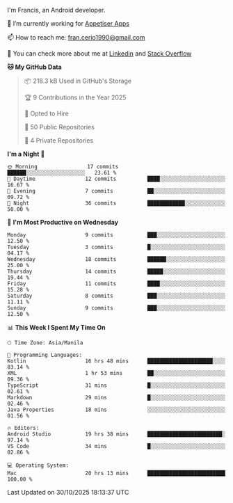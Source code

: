 
I'm Francis, an Android developer.

🔭 I’m currently working for [Appetiser Apps](http://appetiser.com.au)

📫 How to reach me: fran.cerio1990@gmail.com

👀 You can check more about me at [Linkedin](https://www.linkedin.com/in/francerio/) and [Stack Overflow](https://stackoverflow.com/users/1614267/fran-ceriu)



<!--START_SECTION:waka-->
**🐱 My GitHub Data** 

> 📦 218.3 kB Used in GitHub's Storage 
 > 
> 🏆 9 Contributions in the Year 2025
 > 
> 💼 Opted to Hire
 > 
> 📜 50 Public Repositories 
 > 
> 🔑 4 Private Repositories 
 > 
**I'm a Night 🦉** 

```text
🌞 Morning                17 commits          ██████░░░░░░░░░░░░░░░░░░░   23.61 % 
🌆 Daytime                12 commits          ████░░░░░░░░░░░░░░░░░░░░░   16.67 % 
🌃 Evening                7 commits           ██░░░░░░░░░░░░░░░░░░░░░░░   09.72 % 
🌙 Night                  36 commits          ████████████░░░░░░░░░░░░░   50.00 % 
```
📅 **I'm Most Productive on Wednesday** 

```text
Monday                   9 commits           ███░░░░░░░░░░░░░░░░░░░░░░   12.50 % 
Tuesday                  3 commits           █░░░░░░░░░░░░░░░░░░░░░░░░   04.17 % 
Wednesday                18 commits          ██████░░░░░░░░░░░░░░░░░░░   25.00 % 
Thursday                 14 commits          █████░░░░░░░░░░░░░░░░░░░░   19.44 % 
Friday                   11 commits          ████░░░░░░░░░░░░░░░░░░░░░   15.28 % 
Saturday                 8 commits           ███░░░░░░░░░░░░░░░░░░░░░░   11.11 % 
Sunday                   9 commits           ███░░░░░░░░░░░░░░░░░░░░░░   12.50 % 
```


📊 **This Week I Spent My Time On** 

```text
🕑︎ Time Zone: Asia/Manila

💬 Programming Languages: 
Kotlin                   16 hrs 48 mins      █████████████████████░░░░   83.14 % 
XML                      1 hr 53 mins        ██░░░░░░░░░░░░░░░░░░░░░░░   09.36 % 
TypeScript               31 mins             █░░░░░░░░░░░░░░░░░░░░░░░░   02.61 % 
Markdown                 29 mins             █░░░░░░░░░░░░░░░░░░░░░░░░   02.46 % 
Java Properties          18 mins             ░░░░░░░░░░░░░░░░░░░░░░░░░   01.56 % 

🔥 Editors: 
Android Studio           19 hrs 38 mins      ████████████████████████░   97.14 % 
VS Code                  34 mins             █░░░░░░░░░░░░░░░░░░░░░░░░   02.86 % 

💻 Operating System: 
Mac                      20 hrs 13 mins      █████████████████████████   100.00 % 
```


 Last Updated on 30/10/2025 18:13:37 UTC
<!--END_SECTION:waka-->
